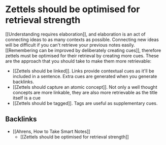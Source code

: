 # Zettels should be optimised for retrieval strength
[[Understanding requires elaboration]], and elaboration is an act of connecting ideas to as many contexts as possible. Connecting new ideas will be difficult if you can't retrieve your previous notes easily. [[Remembering can be improved by deliberately creating cues]], therefore zettels must be optimised for their retrieval by creating more cues. These are the approach that you should take to make them more retrievable:

- [[Zettels should be linked]]. Links provide contextual cues as it'll be included in a sentence. Extra cues are generated when you generate backlinks.
- [[Zettels should capture an atomic concept]]. Not only a well thought concepts are more linkable, they are also more retrievable as the title itself is a cue
- [[Zettels should be tagged]]. Tags are useful as supplementary cues.

## Backlinks
* [[Ahrens, How to Take Smart Notes]]
	* [[Zettels should be optimised for retrieval strength]]

<!-- #evergreen #writing -->

<!-- {BearID:2B532970-98E4-462F-94D1-DD0D42AF405E-44697-00002B5727228520} -->
